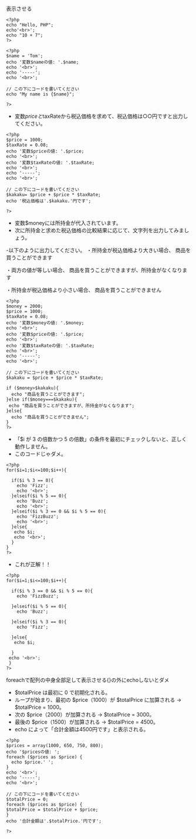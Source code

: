 表示させる
```
<?php
echo "Hello, PHP";
echo'<br>';
echo "10 + 7";
?>
```
```
<?php
$name = 'Tom';
echo '変数$nameの値: '.$name;
echo '<br>';
echo '-----';
echo '<br>';

// この下にコードを書いてください
echo "My name is {$name}";

?>
```
- 変数$priceと$taxRateから税込価格を求めて、税込価格は○○円ですと出力してください。
```
<?php
$price = 1000;
$taxRate = 0.08;
echo '変数$priceの値: '.$price;
echo '<br>';
echo '変数$taxRateの値: '.$taxRate;
echo '<br>';
echo '-----';
echo '<br>';

// この下にコードを書いてください
$kakaku= $price + $price * $taxRate;
echo '税込価格は'.$kakaku.'円です';

?>
```
- 変数$moneyには所持金が代入されています。
- 次に所持金と求めた税込価格の比較結果に応じて、文字列を出力してみましょう。

-以下のように出力してください。
・所持金が税込価格より大きい場合、
商品を買うことができます

・両方の値が等しい場合、
商品を買うことができますが、所持金がなくなります

・所持金が税込価格より小さい場合、
商品を買うことができません

```
<?php
$money = 2000;
$price = 1000;
$taxRate = 0.08;
echo '変数$moneyの値: '.$money;
echo '<br>';
echo '変数$priceの値: '.$price;
echo '<br>';
echo '変数$taxRateの値: '.$taxRate;
echo '<br>';
echo '-----';
echo '<br>';

// この下にコードを書いてください
$kakaku = $price + $price * $taxRate;

if ($money>$kakaku){
  echo "商品を買うことができます";
}else if($money===$kakaku){
 echo "商品を買うことができますが、所持金がなくなります";
}else{
  echo "商品を買うことができません";
}
?>
```
- 「$i が 3 の倍数かつ 5 の倍数」の条件を最初にチェックしないと、正しく動作しません。
- このコードじゃダメ。
```
<?php
for($i=1;$i<=100;$i++){
  
  if($i % 3 == 0){
    echo 'Fizz';
    echo '<br>'; 
  }elseif($i % 5 == 0){
    echo 'Buzz';
    echo '<br>'; 
  }elseif($i % 3 == 0 && $i % 5 == 0){
    echo 'FizzBuzz';
    echo '<br>'; 
  }else{
   echo $i;
   echo '<br>'; 
  }
}
?>
```
- これが正解！！
```
<?php
for($i=1;$i<=100;$i++){
  
  if($i % 3 == 0 && $i % 5 == 0){
    echo 'FizzBuzz';
 
  }elseif($i % 5 == 0){
    echo 'Buzz';
  
  }elseif($i % 3 == 0){
    echo 'Fizz';
  
  }else{
   echo $i;
 
  }            
 echo '<br>';            
 }
?>
```
foreachで配列の中身全部足して表示させる{}の外にechoしないとダメ
- $totalPrice は最初に 0 で初期化される。
- ループが始まり、最初の $price（1000）が $totalPrice に加算される → $totalPrice = 1000。
- 次の $price（2000）が加算される → $totalPrice = 3000。
- 最後の $price（1500）が加算される → $totalPrice = 4500。
- echo によって「合計金額は4500円です」と表示される。
```
<?php
$prices = array(1000, 650, 750, 800);
echo '$pricesの値: ';
foreach ($prices as $price) {
  echo $price.' ';
}
echo '<br>';
echo '-----';
echo '<br>';

// この下にコードを書いてください
$totalPrice = 0;
foreach ($prices as $price) {
$totalPrice = $totalPrice + $price;
}
echo '合計金額は'.$totalPrice.'円です';

?>
```
